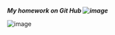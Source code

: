 ***My homework on Git Hub ![image](https://user-images.githubusercontent.com/93606758/154729766-4d90dde5-f1c3-477f-9303-9f29e65e30de.png)***


![image](https://user-images.githubusercontent.com/93606758/154729627-7349647f-231b-425d-afb2-4f8534e88846.png)

 

